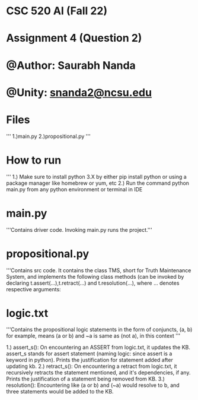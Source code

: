 # CSC 520 AI (Fall 22)
# Assignment 4 (Question 2)

# @Author: Saurabh Nanda
# @Unity: snanda2@ncsu.edu

# Files
'''
1.)main.py
2.)propositional.py
'''

# How to run
'''
1.) Make sure to install python 3.X by either pip install python or using a package manager like homebrew or
yum, etc
2.) Run the command python main.py from any python environment or terminal in IDE


# main.py
'''Contains driver code. Invoking main.py runs the project.'''

# propositional.py
'''Contains src code. It contains the class TMS, short for Truth Maintenance System,
 and implements the following class methods (can be invoked by declaring t.assert(...),t.retract(...)
 and t.resolution(...), where ... denotes respective arguments:

# logic.txt
'''Contains the propositional logic statements in the form of conjuncts, (a, b) for example,
 means (a or b) and ~a is same as (not a), in this context '''

1.) assert_s(): On encountering an ASSERT from logic.txt, it updates the KB. assert_s stands for
assert statement (naming logic: since assert is a keyword in python). Prints the justification
for statement added after updating kb.
2.) retract_s(): On encountering a retract from logic.txt, it recursively retracts the statement mentioned,
and it's dependencies, if any. Prints the justification of a statement being removed from KB.
3.) resolution(): Encountering like (a or b) and (~a) would resolve to b, and three statements would be
added to the KB.





